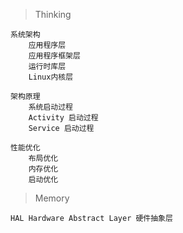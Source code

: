 > Thinking

```
系统架构
    应用程序层
    应用程序框架层
    运行时库层
    Linux内核层

架构原理
    系统启动过程
    Activity 启动过程
    Service 启动过程

性能优化
    布局优化
    内存优化
    启动优化
```

> Memory

```
HAL Hardware Abstract Layer 硬件抽象层
```


